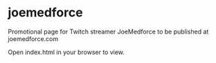 # joemedforce

Promotional page for Twitch streamer JoeMedforce to be published at joemedforce.com

Open index.html in your browser to view.
